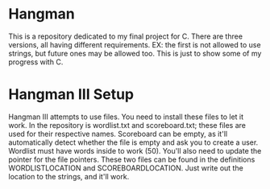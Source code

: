 # Hangman
This is a repository dedicated to my final project for C. There are three versions, all having different requirements. EX: the first is not allowed to use strings, but future ones may be allowed too. This is just to show some of my progress with C.

# Hangman III Setup
Hangman III attempts to use files. You need to install these files to let it work. In the repository is wordlist.txt and scoreboard.txt; these files are used for their respective names. Scoreboard can be empty, as it'll automatically detect whether the file is empty and ask you to create a user. Wordlist must have words inside to work (50). You'll also need to update the pointer for the file pointers. These two files can be found in the definitions WORDLISTLOCATION and SCOREBOARDLOCATION. Just write out the location to the strings, and it'll work.
